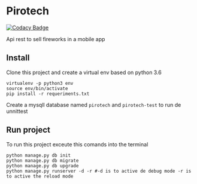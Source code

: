 # Pirotech

[![Codacy Badge](https://api.codacy.com/project/badge/Grade/c15fd8acb6344cccbdf9988a899ad086)](https://www.codacy.com/manual/leonardoalonsososa/Pirotech?utm_source=github.com&amp;utm_medium=referral&amp;utm_content=leonardoAlonso/Pirotech&amp;utm_campaign=Badge_Grade)

Api rest to sell fireworks in a mobile app

## Install 
Clone this project and create a virtual env based on python 3.6
```
virtualenv -p python3 env
source env/bin/activate
pip install -r requeriments.txt
```
Create a mysqll database named `pirotech` and `pirotech-test` to run de unnittest

## Run project
To run this project exceute this comands into the terminal
```
python manage.py db init
python manage.py db migrate
python manage.py db upgrade
python manage.py runserver -d -r #-d is to active de debug mode -r is to active the reload mode
```
